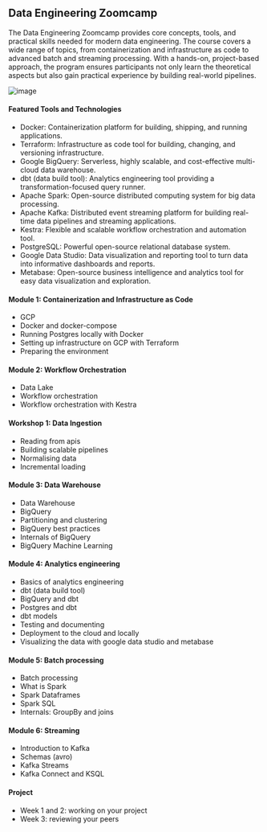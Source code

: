 ## Data Engineering Zoomcamp

The Data Engineering Zoomcamp provides core concepts, tools, and practical skills needed for modern data engineering. The course covers a wide range of topics, from containerization and infrastructure as code to advanced batch and streaming processing. With a hands-on, project-based approach, the program ensures participants not only learn the theoretical aspects but also gain practical experience by building real-world pipelines.

![image](https://github.com/user-attachments/assets/3bc25a83-a158-484b-b73b-3358e930cc4c)

#### Featured Tools and Technologies

- Docker: Containerization platform for building, shipping, and running applications.
- Terraform: Infrastructure as code tool for building, changing, and versioning infrastructure.
- Google BigQuery: Serverless, highly scalable, and cost-effective multi-cloud data warehouse.
- dbt (data build tool): Analytics engineering tool providing a transformation-focused query runner.
- Apache Spark: Open-source distributed computing system for big data processing.
- Apache Kafka: Distributed event streaming platform for building real-time data pipelines and streaming applications.
- Kestra: Flexible and scalable workflow orchestration and automation tool.
- PostgreSQL: Powerful open-source relational database system.
- Google Data Studio: Data visualization and reporting tool to turn data into informative dashboards and reports.
- Metabase: Open-source business intelligence and analytics tool for easy data visualization and exploration.

#### Module 1: Containerization and Infrastructure as Code

- GCP
- Docker and docker-compose
- Running Postgres locally with Docker
- Setting up infrastructure on GCP with Terraform
- Preparing the environment

#### Module 2: Workflow Orchestration
- Data Lake
- Workflow orchestration
- Workflow orchestration with Kestra

#### Workshop 1: Data Ingestion
- Reading from apis
- Building scalable pipelines
- Normalising data
- Incremental loading

#### Module 3: Data Warehouse
- Data Warehouse
- BigQuery
- Partitioning and clustering
- BigQuery best practices
- Internals of BigQuery
- BigQuery Machine Learning

#### Module 4: Analytics engineering
- Basics of analytics engineering
- dbt (data build tool)
- BigQuery and dbt
- Postgres and dbt
- dbt models
- Testing and documenting
- Deployment to the cloud and locally
- Visualizing the data with google data studio and metabase

#### Module 5: Batch processing
- Batch processing
- What is Spark
- Spark Dataframes
- Spark SQL
- Internals: GroupBy and joins

#### Module 6: Streaming
- Introduction to Kafka
- Schemas (avro)
- Kafka Streams
- Kafka Connect and KSQL

#### Project
- Week 1 and 2: working on your project
- Week 3: reviewing your peers

